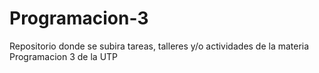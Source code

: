 # Programacion-3
Repositorio donde se subira tareas, talleres y/o actividades de la materia Programacion 3 de la UTP
